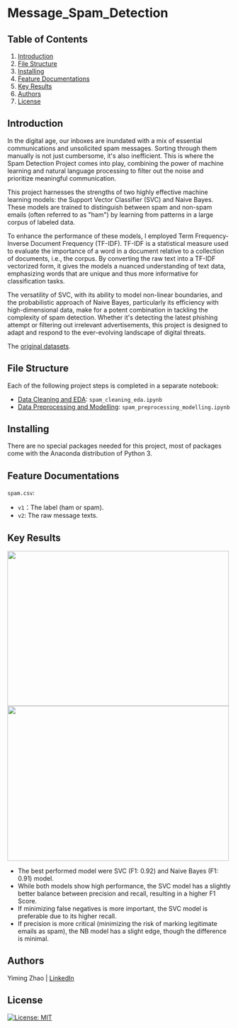 # Message_Spam_Detection

## Table of Contents
1. [Introduction](#Introduction)
2. [File Structure](#FileStructure)
3. [Installing](#Installing)
4. [Feature Documentations](#FeatureDocumentations)
5. [Key Results](#KeyResults)
6. [Authors](#Authors)
7. [License](#License)

<a name="Introduction"></a>
## Introduction

In the digital age, our inboxes are inundated with a mix of essential communications and unsolicited spam messages. Sorting through them manually is not just cumbersome, it's also inefficient. This is where the Spam Detection Project comes into play, combining the power of machine learning and natural language processing to filter out the noise and prioritize meaningful communication.

This project harnesses the strengths of two highly effective machine learning models: the Support Vector Classifier (SVC) and Naive Bayes. These models are trained to distinguish between spam and non-spam emails (often referred to as "ham") by learning from patterns in a large corpus of labeled data.

To enhance the performance of these models, I employed Term Frequency-Inverse Document Frequency (TF-IDF). TF-IDF is a statistical measure used to evaluate the importance of a word in a document relative to a collection of documents, i.e., the corpus. By converting the raw text into a TF-IDF vectorized form, it gives the models a nuanced understanding of text data, emphasizing words that are unique and thus more informative for classification tasks.

The versatility of SVC, with its ability to model non-linear boundaries, and the probabilistic approach of Naive Bayes, particularly its efficiency with high-dimensional data, make for a potent combination in tackling the complexity of spam detection. Whether it's detecting the latest phishing attempt or filtering out irrelevant advertisements, this project is designed to adapt and respond to the ever-evolving landscape of digital threats.

The [original datasets](https://archive.ics.uci.edu/dataset/228/sms+spam+collection).

<a name="FileStructure"></a>
## File Structure
Each of the following project steps is completed in a separate notebook:
- [Data Cleaning and EDA](https://github.com/YimingZ13/Message_Spam_Detection_with_SVC_Naive_Bayes/blob/main/spam_cleaning_eda.ipynb): `spam_cleaning_eda.ipynb`
- [Data Preprocessing and Modelling](https://github.com/YimingZ13/Message_Spam_Detection_with_SVC_Naive_Bayes/blob/main/spam_preprocessing_modelling.ipynb): `spam_preprocessing_modelling.ipynb`

<a name="Installing"></a>
## Installing
There are no special packages needed for this project, most of packages come with the Anaconda distribution of Python 3.

<a name="FeatureDocumentations"></a>
## Feature Documentations
`spam.csv`:
- `v1`：The label (ham or spam).
- `v2`: The raw message texts.
  
<a name="KeyResults"></a>
## Key Results

<img src="https://github.com/YimingZ13/Message_Spam_Detection_with_SVC_Naive_Bayes/blob/main/confusion_matrics/Screenshot%202024-04-11%20at%2012.26.19%20AM.png" width="500" height="350">
<img src="https://github.com/YimingZ13/Message_Spam_Detection_with_SVC_Naive_Bayes/blob/main/confusion_matrics/Screenshot%202024-04-11%20at%2012.26.27%20AM.png" width="500" height="350">

- The best performed model were SVC (F1: 0.92) and Naive Bayes (F1: 0.91) model.
- While both models show high performance, the SVC model has a slightly better balance between precision and recall, resulting in a higher F1 Score.
- If minimizing false negatives is more important, the SVC model is preferable due to its higher recall.
- If precision is more critical (minimizing the risk of marking legitimate emails as spam), the NB model has a slight edge, though the difference is minimal.



<a name="Authors"></a>
## Authors
Yiming Zhao | [LinkedIn](https://www.linkedin.com/in/yiming-zhao13/)

<a name="License"></a>
## License
[![License: MIT](https://img.shields.io/badge/License-MIT-yellow.svg)](https://opensource.org/licenses/MIT)
